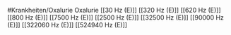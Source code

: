 #Krankheiten/Oxalurie
Oxalurie
[[30 Hz (E)]]
[[320 Hz (E)]]
[[620 Hz (E)]]
[[800 Hz (E)]]
[[7500 Hz (E)]]
[[2500 Hz (E)]]
[[32500 Hz (E)]]
[[90000 Hz (E)]]
[[322060 Hz (E)]]
[[524940 Hz (E)]]